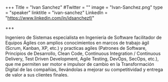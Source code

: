 +++
Title = "Ivan Sanchez"
#Twitter = ""
image = "Ivan-Sanchez.png"
type = "speaker"
linktitle = "ivan-sanchez"
LinkedIn = "https://www.linkedin.com/in/idsanchezf/"

+++

Ingeniero de Sistemas especialista en Ingeniería de Software facilitador de Equipos Ágiles con amplios conocimientos en marcos de trabajo ágil (Scrum, Kanban, XP, etc.) y practicas agiles (Patrones de Software, Principios de Desarrollo, Clean Code, Continuous Integration / Continuous Delivery, Test Driven Development, Agile Testing, DevOps, SecOps, etc.), que me permiten ser motor e impulsor de cambio en la Transformación Digital de las compañías, llevándolas a mejorar su competitividad y entrega de valor a sus clientes finales.




